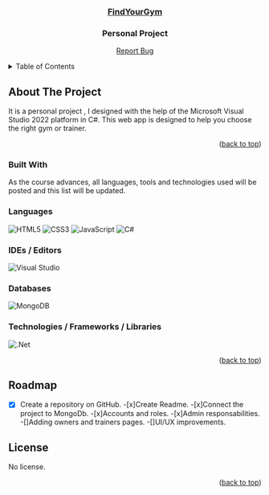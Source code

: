 <div id="top"></div>
<br />
<div align="center">
  <a href="#">
    <h3>FindYourGym</h3>
  </a>

  <h3 align="center">Personal Project</h3>

  <p align="center">
 
  <a href="https://github.com/ManuAlexandru/TrackingTimeApp/issues">Report Bug</a>
  </p>
</div>

<!-- TABLE OF CONTENTS -->
<details>
  <summary>Table of Contents</summary>
  <ol>
    <li><a href="#about-the-project">About The Project</a></li>
    <li><a href="#built-with">Built With</a></li>
    <li>
      <a href="#roadmap">Roadmap</a>
    </li>
    <li><a href="#license">License</a></li>
    <li><a href="#contact">Contact</a></li>
    <li><a href="#deployment">Deployment</a></li>
  </ol>
</details>

<!-- ABOUT THE PROJECT -->

## About The Project
It is a personal project , I designed with the help of the Microsoft Visual Studio 2022 platform in C#. 
This web app is designed to help you choose the right gym or trainer.


<p align="right">(<a href="#top">back to top</a>)</p>

### Built With

As the course advances, all languages, tools and technologies used will be posted and this list will be updated.

### Languages

![HTML5](https://img.shields.io/badge/html5-%23E34F26.svg?style=for-the-badge&logo=html5&logoColor=white)
![CSS3](https://img.shields.io/badge/css3-%231572B6.svg?style=for-the-badge&logo=css3&logoColor=white)
![JavaScript](https://img.shields.io/badge/javascript-%23323330.svg?style=for-the-badge&logo=javascript&logoColor=%23F7DF1E)
![C#](https://img.shields.io/badge/c%23-%23239120.svg?style=for-the-badge&logo=c-sharp&logoColor=white)
### IDEs / Editors

![Visual Studio](https://img.shields.io/badge/Visual%20Studio-5C2D91.svg?style=for-the-badge&logo=visual-studio&logoColor=white)
### Databases
![MongoDB](https://img.shields.io/badge/MongoDB-%234ea94b.svg?style=for-the-badge&logo=mongodb&logoColor=white)

### Technologies / Frameworks / Libraries
![.Net](https://img.shields.io/badge/.NET-5C2D91?style=for-the-badge&logo=.net&logoColor=white)

<p align="right">(<a href="#top">back to top</a>)</p>

<!-- ROADMAP -->

## Roadmap
- [x] Create a repository on GitHub.
-[x]Create Readme.
-[x]Connect the project to MongoDb.
-[x]Accounts and roles.
-[x]Admin responsabilities.
-[]Adding owners and trainers pages.
-[]UI/UX improvements.



<!-- LICENSE -->

## License

No license.

<p align="right">(<a href="#top">back to top</a>)</p>

